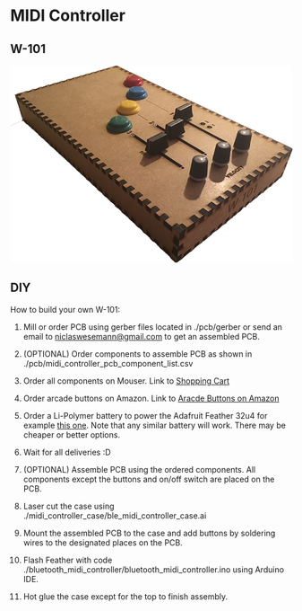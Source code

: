 # MIDI Controller

## W-101
![W-101](./w-101_iso.png)

## DIY
How to build your own W-101:

1. Mill or order PCB using gerber files located in ./pcb/gerber or send an email to <niclaswesemann@gmail.com> to get an assembled PCB.

2. (OPTIONAL) Order components to assemble PCB as shown in ./pcb/midi_controller_pcb_component_list.csv

3. Order all components on Mouser. Link to [Shopping Cart](https://eu.mouser.com/ProjectManager/ProjectDetail.aspx?AccessID=26290a0530)

4. Order arcade buttons on Amazon. Link to [Aracde Buttons on Amazon](https://www.amazon.de/XCSOURCE%C2%AE-12x24mm-Bundles-Farbtasten-AC803-Gelb/dp/B071WP4ZW4/)

5. Order a Li-Polymer battery to power the Adafruit Feather 32u4 for example [this one](https://www.amazon.de/Lipo-Akku-Wiederaufladbare-Mini-Akku-808-mate808-18-Schl%C3%BCsselanh%C3%A4nger/dp/B01M3TP2X6/). Note that any similar battery will work. There may be cheaper or better options.

6. Wait for all deliveries :D

7. (OPTIONAL) Assemble PCB using the ordered components. All components except the buttons and on/off switch are placed on the PCB.

8. Laser cut the case using ./midi_controller_case/ble_midi_controller_case.ai

9. Mount the assembled PCB to the case and add buttons by soldering wires to the designated places on the PCB.

10. Flash Feather with code ./bluetooth_midi_controller/bluetooth_midi_controller.ino using Arduino IDE.

11. Hot glue the case except for the top to finish assembly.
